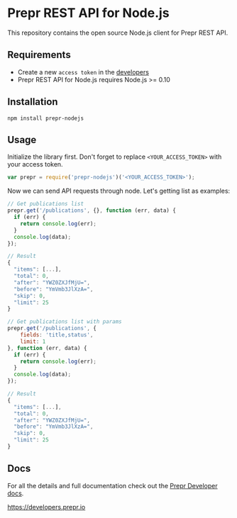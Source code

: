 Prepr REST API for Node.js
================================

This repository contains the open source Node.js client for Prepr REST API.

Requirements
------------

- Create a new `access token` in the [developers](https://signin.prepr.io/settings/development/access-tokens)
- Prepr REST API for Node.js requires Node.js >= 0.10


Installation
------------

`npm install prepr-nodejs`


Usage
-----

Initialize the library first. Don't forget to replace `<YOUR_ACCESS_TOKEN>` with your access token.

```javascript
var prepr = require('prepr-nodejs')('<YOUR_ACCESS_TOKEN>');
```


Now we can send API requests through node. Let's getting list as examples:

```javascript
// Get publications list
prepr.get('/publications', {}, function (err, data) {
  if (err) {
    return console.log(err);
  }
  console.log(data);
});

// Result
{
  "items": [...],
  "total": 0,   
  "after": "YWZ0ZXJfMjU=",
  "before": "YmVmb3JlXzA=",
  "skip": 0,
  "limit": 25
}
```

```javascript
// Get publications list with params
prepr.get('/publications', {
    fields: 'title,status',
    limit: 1
}, function (err, data) {
  if (err) {
    return console.log(err);
  }
  console.log(data);
});

// Result
{
  "items": [...],
  "total": 0,   
  "after": "YWZ0ZXJfMjU=",
  "before": "YmVmb3JlXzA=",
  "skip": 0,
  "limit": 25
}
```

Docs
-----
For all the details and full documentation check out the [Prepr Developer docs](https://developers.prepr.io).

https://developers.prepr.io